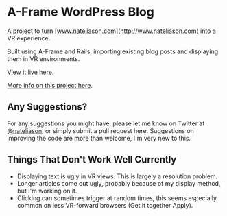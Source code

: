 # A-Frame WordPress Blog

A project to turn [www.nateliason.com](http://www.nateliason.com) into a VR experience.

Built using A-Frame and Rails, importing existing blog posts and displaying them in VR environments.

[View it live here](vr.nateliason.com).

[More info on this project here]().  

## Any Suggestions?

For any suggestions you might have, please let me know on Twitter at [@nateliason](http://www.twitter.com/nateliason), or simply submit a pull request here. Suggestions on improving the code are more than welcome, I'm very new to this. 

## Things That Don't Work Well Currently

* Displaying text is ugly in VR views. This is largely a resolution problem.
* Longer articles come out ugly, probably because of my display method, but I'm working on it.
* Clicking can sometimes trigger at random times, this seems especially common on less VR-forward browsers (Get it together Apply).